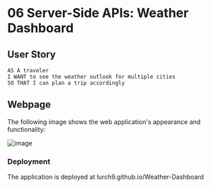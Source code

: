 # 06 Server-Side APIs: Weather Dashboard



## User Story

```
AS A traveler
I WANT to see the weather outlook for multiple cities
SO THAT I can plan a trip accordingly
```

## Webpage

The following image shows the web application's appearance and functionality:

![image](https://user-images.githubusercontent.com/90292267/140634769-34c04b61-434d-45d5-8d2e-3440e660f3a8.png)


### Deployment

The application is deployed at lurch9.github.io/Weather-Dashboard
